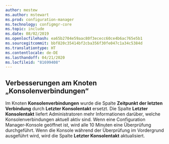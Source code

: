 ```yaml
---
author: mestew
ms.author: mstewart
ms.prod: configuration-manager
ms.technology: configmgr-core
ms.topic: include
ms.date: 08/02/2019
ms.openlocfilehash: ea65b2704e59aac80f3ececc60ce4b6ac765e5b1
ms.sourcegitcommit: bbf820c35414bf2cba356f30fe047c1a34c5384d
ms.translationtype: HT
ms.contentlocale: de-DE
ms.lasthandoff: 04/21/2020
ms.locfileid: "81699408"
---
```

## <a name="improvements-to-console-connections-node"></a>Verbesserungen am Knoten „Konsolenverbindungen“
<!--4923997, 4951240 -->
Im Knoten **Konsolenverbindungen** wurde die Spalte **Zeitpunkt der letzten Verbindung** durch **Letzter Konsolentakt** ersetzt. Die Spalte **Letzter Konsolentakt** liefert Administratoren mehr Informationen darüber, welche Konsolenverbindungen aktuell aktiv sind. Wenn eine Configuration Manager-Konsole geöffnet ist, wird alle 10 Minuten eine Überprüfung durchgeführt. Wenn die Konsole während der Überprüfung im Vordergrund ausgeführt wird, wird die Spalte **Letzter Konsolentakt** aktualisiert.